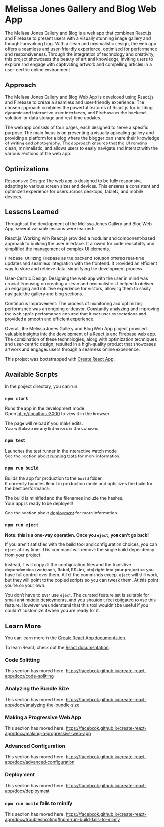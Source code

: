 # Melissa Jones Gallery and Blog Web App
The Melissa Jones Gallery and Blog is a web app that combines React.js and Firebase to present users with a visually stunning image gallery and thought-provoking blog. With a clean and minimalistic design, the web app offers a seamless and user-friendly experience, optimized for performance and responsiveness. Through the integration of technology and creativity, this project showcases the beauty of art and knowledge, inviting users to explore and engage with captivating artwork and compelling articles in a user-centric online environment.

## Approach
The Melissa Jones Gallery and Blog Web App is developed using React.js and Firebase to create a seamless and user-friendly experience. The chosen approach combines the powerful features of React.js for building dynamic and interactive user interfaces, and Firebase as the backend solution for data storage and real-time updates.

The web app consists of four pages, each designed to serve a specific purpose. The main focus is on presenting a visually appealing gallery and providing a platform for a blog where the blogger can share their knowledge of writing and photography. The approach ensures that the UI remains clean, minimalistic, and allows users to easily navigate and interact with the various sections of the web app.

## Optimizations

Responsive Design: The web app is designed to be fully responsive, adapting to various screen sizes and devices. This ensures a consistent and optimized experience for users across desktops, tablets, and mobile devices.

## Lessons Learned
Throughout the development of the Melissa Jones Gallery and Blog Web App, several valuable lessons were learned:

React.js: Working with React.js provided a modular and component-based approach to building the user interface. It allowed for code reusability and simplified the management of complex UI elements.

Firebase: Utilizing Firebase as the backend solution offered real-time updates and seamless integration with the frontend. It provided an efficient way to store and retrieve data, simplifying the development process.

User-Centric Design: Designing the web app with the user in mind was crucial. Focusing on creating a clean and minimalistic UI helped to deliver an engaging and intuitive experience for visitors, allowing them to easily navigate the gallery and blog sections.

Continuous Improvement: The process of monitoring and optimizing performance was an ongoing endeavor. Constantly analyzing and improving the web app's performance ensured that it met user expectations and provided a smooth and efficient experience.

Overall, the Melissa Jones Gallery and Blog Web App project provided valuable insights into the development of a React.js and Firebase web app. The combination of these technologies, along with optimization techniques and user-centric design, resulted in a high-quality product that showcases artwork and engages users through a seamless online experience.


This project was bootstrapped with [Create React App](https://github.com/facebook/create-react-app).

## Available Scripts

In the project directory, you can run:

### `npm start`

Runs the app in the development mode.<br />
Open [http://localhost:3000](http://localhost:3000) to view it in the browser.

The page will reload if you make edits.<br />
You will also see any lint errors in the console.

### `npm test`

Launches the test runner in the interactive watch mode.<br />
See the section about [running tests](https://facebook.github.io/create-react-app/docs/running-tests) for more information.

### `npm run build`

Builds the app for production to the `build` folder.<br />
It correctly bundles React in production mode and optimizes the build for the best performance.

The build is minified and the filenames include the hashes.<br />
Your app is ready to be deployed!

See the section about [deployment](https://facebook.github.io/create-react-app/docs/deployment) for more information.

### `npm run eject`

**Note: this is a one-way operation. Once you `eject`, you can’t go back!**

If you aren’t satisfied with the build tool and configuration choices, you can `eject` at any time. This command will remove the single build dependency from your project.

Instead, it will copy all the configuration files and the transitive dependencies (webpack, Babel, ESLint, etc) right into your project so you have full control over them. All of the commands except `eject` will still work, but they will point to the copied scripts so you can tweak them. At this point you’re on your own.

You don’t have to ever use `eject`. The curated feature set is suitable for small and middle deployments, and you shouldn’t feel obligated to use this feature. However we understand that this tool wouldn’t be useful if you couldn’t customize it when you are ready for it.

## Learn More

You can learn more in the [Create React App documentation](https://facebook.github.io/create-react-app/docs/getting-started).

To learn React, check out the [React documentation](https://reactjs.org/).

### Code Splitting

This section has moved here: https://facebook.github.io/create-react-app/docs/code-splitting

### Analyzing the Bundle Size

This section has moved here: https://facebook.github.io/create-react-app/docs/analyzing-the-bundle-size

### Making a Progressive Web App

This section has moved here: https://facebook.github.io/create-react-app/docs/making-a-progressive-web-app

### Advanced Configuration

This section has moved here: https://facebook.github.io/create-react-app/docs/advanced-configuration

### Deployment

This section has moved here: https://facebook.github.io/create-react-app/docs/deployment

### `npm run build` fails to minify

This section has moved here: https://facebook.github.io/create-react-app/docs/troubleshooting#npm-run-build-fails-to-minify
